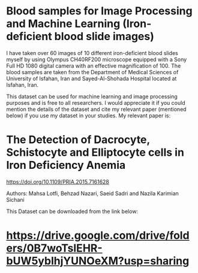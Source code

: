 # Blood samples for Image Processing and Machine Learning (Iron-deficient blood slide images)
I have taken over 60 images of 10 different iron-deficient blood slides myself by using Olympus CH40RF200 microscope equipped with a Sony Full HD 1080 digital camera with an effective magnification of 100.
The blood samples are taken from the Department of Medical Sciences of University of Isfahan, Iran and Sayed-Al-Shohada Hospital located at Isfahan, Iran.

This dataset can be used for machine learning and image processing purposes and is free to all researchers. I would appreciate it if you could mention the details of the dataset and cite my relevant paper (mentioned below) if you use my dataset in your studies. 
My relevant paper is:

# The Detection of Dacrocyte, Schistocyte and Elliptocyte cells in Iron Deficiency Anemia
https://doi.org/10.1109/PRIA.2015.7161628

Authors: Mahsa Lotfi, Behzad Nazari, Saeid Sadri and Nazila Karimian Sichani

This Dataset can be downloaded from the link below:
# https://drive.google.com/drive/folders/0B7woTslEHR-bUW5yblhjYUNOeXM?usp=sharing

